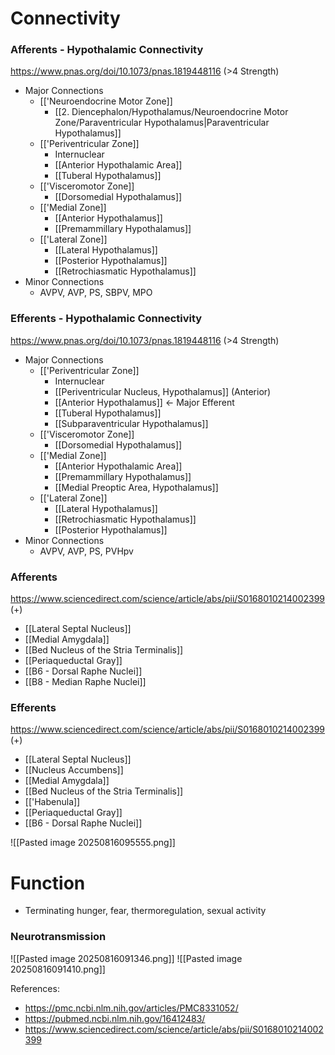 # Connectivity
### Afferents - Hypothalamic Connectivity
https://www.pnas.org/doi/10.1073/pnas.1819448116 (>4 Strength)
- Major Connections
	- [['Neuroendocrine Motor Zone]]
		- [[2. Diencephalon/Hypothalamus/Neuroendocrine Motor Zone/Paraventricular Hypothalamus|Paraventricular Hypothalamus]]
	- [['Periventricular Zone]]
		- Internuclear
		- [[Anterior Hypothalamic Area]]
		- [[Tuberal Hypothalamus]]
	- [['Visceromotor Zone]]
		- [[Dorsomedial Hypothalamus]]
	- [['Medial Zone]]
		- [[Anterior Hypothalamus]]
		- [[Premammillary Hypothalamus]]
	- [['Lateral Zone]]
		- [[Lateral Hypothalamus]]
		- [[Posterior Hypothalamus]]
		- [[Retrochiasmatic Hypothalamus]]
- Minor Connections
	- AVPV, AVP, PS, SBPV, MPO
### Efferents - Hypothalamic Connectivity
https://www.pnas.org/doi/10.1073/pnas.1819448116 (>4 Strength)
- Major Connections
	- [['Periventricular Zone]]
		- Internuclear
		- [[Periventricular Nucleus, Hypothalamus]] (Anterior)
		- [[Anterior Hypothalamus]] <- Major Efferent
		- [[Tuberal Hypothalamus]]
		- [[Subparaventricular Hypothalamus]]
	- [['Visceromotor Zone]]
		- [[Dorsomedial Hypothalamus]]
	- [['Medial Zone]]
		- [[Anterior Hypothalamic Area]]
		- [[Premammillary Hypothalamus]]
		- [[Medial Preoptic Area, Hypothalamus]] 
	- [['Lateral Zone]]
		- [[Lateral Hypothalamus]]
		- [[Retrochiasmatic Hypothalamus]]
		- [[Posterior Hypothalamus]]
- Minor Connections
	- AVPV, AVP, PS, PVHpv
### Afferents
https://www.sciencedirect.com/science/article/abs/pii/S0168010214002399 (+)
- [[Lateral Septal Nucleus]]
- [[Medial Amygdala]]
- [[Bed Nucleus of the Stria Terminalis]]
- [[Periaqueductal Gray]]
- [[B6 - Dorsal Raphe Nuclei]]
- [[B8 - Median Raphe Nuclei]]
### Efferents
https://www.sciencedirect.com/science/article/abs/pii/S0168010214002399 (+)
- [[Lateral Septal Nucleus]]
- [[Nucleus Accumbens]]
- [[Medial Amygdala]]
- [[Bed Nucleus of the Stria Terminalis]]
- [['Habenula]]
- [[Periaqueductal Gray]]
- [[B6 - Dorsal Raphe Nuclei]]

![[Pasted image 20250816095555.png]]
# Function
- Terminating hunger, fear, thermoregulation, sexual activity 
### Neurotransmission
![[Pasted image 20250816091346.png]]
![[Pasted image 20250816091410.png]]

References:
- https://pmc.ncbi.nlm.nih.gov/articles/PMC8331052/
- https://pubmed.ncbi.nlm.nih.gov/16412483/
- https://www.sciencedirect.com/science/article/abs/pii/S0168010214002399